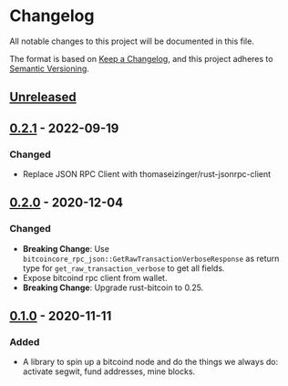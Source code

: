 # Changelog

All notable changes to this project will be documented in this file.

The format is based on [Keep a Changelog](https://keepachangelog.com/en/1.0.0/),
and this project adheres to [Semantic Versioning](https://semver.org/spec/v2.0.0.html).

## [Unreleased]

## [0.2.1] - 2022-09-19

### Changed

-   Replace JSON RPC Client with thomaseizinger/rust-jsonrpc-client

## [0.2.0] - 2020-12-04

### Changed

-   **Breaking Change**: Use `bitcoincore_rpc_json::GetRawTransactionVerboseResponse` as return type for `get_raw_transaction_verbose` to get all fields.
-   Expose bitcoind rpc client from wallet.
-   **Breaking Change**: Upgrade rust-bitcoin to 0.25.

## [0.1.0] - 2020-11-11

### Added

-   A library to spin up a bitcoind node and do the things we always do: activate segwit, fund addresses, mine blocks.

[Unreleased]: https://github.com/coblox/bitcoin-harness-rs/compare/0.2.1...HEAD
[0.2.1]: https://github.com/coblox/bitcoin-harness-rs/compare/0.2.1...0.2.0
[0.2.0]: https://github.com/coblox/bitcoin-harness-rs/compare/0.1.0...0.2.0
[0.1.0]: https://github.com/coblox/bitcoin-harness-rs/compare/5549a14a3c5021998a5b4b681bf92b5f2fddf525...0.1.0
